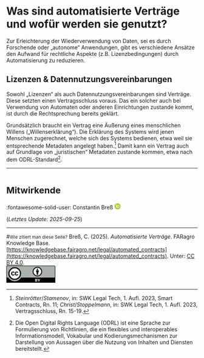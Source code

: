 # Was sind automatisierte Verträge und wofür werden sie genutzt?

Zur Erleichterung der Wiederverwendung von Daten, sei es durch Forschende oder „autonome“ Anwendungen, gibt es verschiedene Ansätze den Aufwand für rechtliche Aspekte (z.B. Lizenzbedingungen) durch Automatisierung zu reduzieren.

## Lizenzen & Datennutzungsvereinbarungen

Sowohl „Lizenzen“ als auch Datennutzungsvereinbarungen sind Verträge.
Diese setzten einen Vertragsschluss voraus.
Das ein solcher auch bei Verwendung von Automaten oder anderen Einrichtungen zustande kommt, ist durch die Rechtsprechung bereits geklärt.

Grundsätzlich braucht ein Vertrag eine Äußerung eines menschlichen Willens („Willenserklärung“).
Die Erklärung des Systems wird jenen Menschen zugerechnet, welche sich des Systems bedienen, etwa weil sie entsprechende Metadaten angelegt haben.[^1]
Damit kann ein Vertrag auch auf Grundlage von „juristischen“ Metadaten zustande kommen, etwa nach dem ODRL-Standard[^2].


[^1]: *Steinrötter*/*Stamenov*, in: SWK Legal Tech, 1. Aufl. 2023, Smart Contracts, Rn. 11; *Christ*/*Stoppelmann*, in: SWK Legal Tech, 1. Aufl. 2023, Vertragsschluss, Rn. 15-19.

[^2]: Die Open Digital Rights Language (ODRL) ist eine Sprache zur Formulierung von Richtlinien, die ein flexibles und interoperables Informationsmodell, Vokabular und Kodierungsmechanismen zur Darstellung von Aussagen über die Nutzung von Inhalten und Diensten bereitstellt.



---
# <small>Mitwirkende</small>
:fontawesome-solid-user: Constantin Breß [![ORCID icon](../images/ORCID-iD_icon_16x16.png)](https://orcid.org/0000-0002-2133-1541)

(*Letztes Update: 2025-09-25*)

---
#<small>Wie zitiert man diese Seite?</small>
Breß, C. (2025). *Automatisierte Verträge*. FARagro Knowledge Base. [https://knowledgebase.fairagro.net/legal/automated_contracts](https://knowledgebase.fairagro.net/legal/automated_contracts). Unter: [CC BY 4.0](https://creativecommons.org/licenses/by/4.0/).  
[![CC BY Logo](../images/cc-by.png)](https://creativecommons.org/licenses/by/4.0/)
